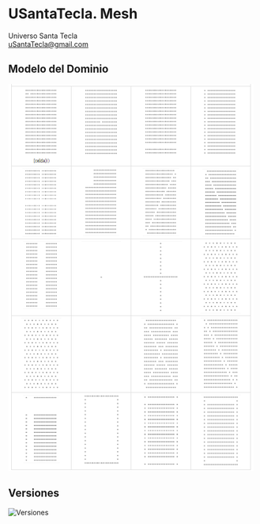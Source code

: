 # USantaTecla. Mesh
Universo Santa Tecla  
[uSantaTecla@gmail.com](mailto:uSantaTecla@gmail.com) 

## Modelo del Dominio

![Malla completa](https://github.com/USantaTecla-mesh/requirements/blob/master/docs/images/malla%20completa.png)

## Versiones

![Versiones](./docs/diagrams/out/versiones/versiones.svg)

